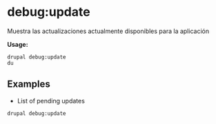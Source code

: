 # debug:update
Muestra las actualizaciones actualmente disponibles para la aplicación

**Usage:**
```
drupal debug:update
du
```

## Examples
* List of pending updates
```
drupal debug:update
```
